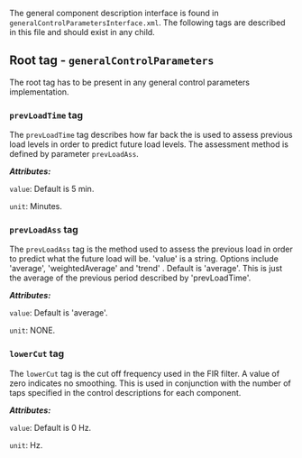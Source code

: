 The general component description interface is found in `generalControlParametersInterface.xml`. The following tags are described in this file and should exist in any child. 

## Root tag - `generalControlParameters`
The root tag has to be present in any general control parameters implementation. 

### `prevLoadTime` tag
The `prevLoadTime` tag describes how far back the is used to assess previous load levels in order to predict future load levels. The assessment method is defined by parameter `prevLoadAss`. 

***Attributes:***

`value`: Default is 5 min. 

`unit`: Minutes. 

### `prevLoadAss` tag
The `prevLoadAss` tag is the method used to assess the previous load in order to predict what the future load will be. 'value' is a string. Options include 'average', 'weightedAverage' and 'trend' . Default is 'average'. This is just the average of the previous period described by 'prevLoadTime'.

***Attributes:***

`value`: Default is 'average'. 

`unit`: NONE. 

### `lowerCut` tag
The `lowerCut` tag is the cut off frequency used in the FIR filter. A value of zero indicates no smoothing.  This is used in conjunction with the number of taps specified in the control descriptions for each component. 

***Attributes:***

`value`: Default is 0 Hz. 

`unit`: Hz. 

